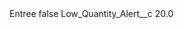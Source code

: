 <?xml version="1.0" encoding="UTF-8"?>
<CustomMetadata xmlns="http://soap.sforce.com/2006/04/metadata" xmlns:xsi="http://www.w3.org/2001/XMLSchema-instance" xmlns:xsd="http://www.w3.org/2001/XMLSchema">
    <label>Entree</label>
    <protected>false</protected>
    <values>
        <field>Low_Quantity_Alert__c</field>
        <value xsi:type="xsd:double">20.0</value>
    </values>
</CustomMetadata>
